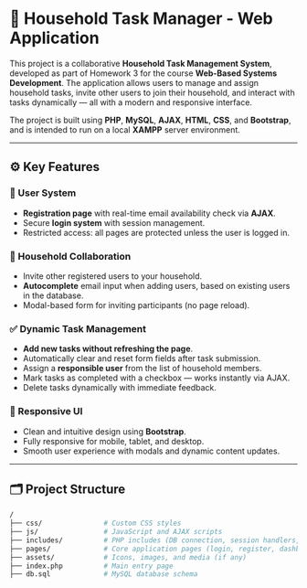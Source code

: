 # 🧹 Household Task Manager - Web Application

This project is a collaborative **Household Task Management System**, developed as part of Homework 3 for the course **Web-Based Systems Development**. The application allows users to manage and assign household tasks, invite other users to join their household, and interact with tasks dynamically — all with a modern and responsive interface.

The project is built using **PHP**, **MySQL**, **AJAX**, **HTML**, **CSS**, and **Bootstrap**, and is intended to run on a local **XAMPP** server environment.

---

## ⚙️ Key Features

### 🔐 User System
- **Registration page** with real-time email availability check via **AJAX**.
- Secure **login system** with session management.
- Restricted access: all pages are protected unless the user is logged in.

### 👥 Household Collaboration
- Invite other registered users to your household.
- **Autocomplete** email input when adding users, based on existing users in the database.
- Modal-based form for inviting participants (no page reload).

### ✅ Dynamic Task Management
- **Add new tasks without refreshing the page**.
- Automatically clear and reset form fields after task submission.
- Assign a **responsible user** from the list of household members.
- Mark tasks as completed with a checkbox — works instantly via AJAX.
- Delete tasks dynamically with immediate feedback.

### 📱 Responsive UI
- Clean and intuitive design using **Bootstrap**.
- Fully responsive for mobile, tablet, and desktop.
- Smooth user experience with modals and dynamic content updates.

---

## 🗂️ Project Structure

```bash
/
├── css/               # Custom CSS styles
├── js/                # JavaScript and AJAX scripts
├── includes/          # PHP includes (DB connection, session handlers, etc.)
├── pages/             # Core application pages (login, register, dashboard, etc.)
├── assets/            # Icons, images, and media (if any)
├── index.php          # Main entry page
├── db.sql             # MySQL database schema
